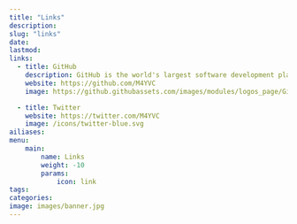 ```yaml
---
title: "Links"
description:
slug: "links"
date:
lastmod:
links:
  - title: GitHub
    description: GitHub is the world's largest software development platform.
    website: https://github.com/M4YVC
    image: https://github.githubassets.com/images/modules/logos_page/GitHub-Mark.png

  - title: Twitter
    website: https://twitter.com/M4YVC
    image: /icons/twitter-blue.svg
ailiases:
menu:
    main: 
        name: Links
        weight: -10
        params:
            icon: link
tags:
categories:
image: images/banner.jpg
---
```

